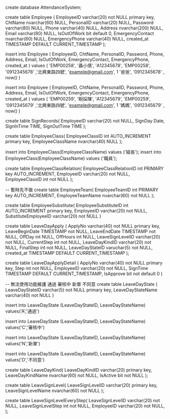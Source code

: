 create database AttendanceSystem;

create table Employee (
	EmployeeID varchar(20) not NULL primary key,
    ChtName nvarchar(60) NULL,
    PersonalID  varchar(20) NULL,
    Password varchar(80) NULL,
    Phone varchar(40) NULL,
    Address nvarchar(200) NULL,
    Email varchar(80) NULL,
    IsOutOfWork bit default 0,
    EmergencyContact nvarchar(60) NULL,
    EmergencyPhone varchar(40) NULL,
    created_at TIMESTAMP DEFAULT CURRENT_TIMESTAMP
);

insert into Employee (
    EmployeeID, ChtName, PersonalID, Password, 
    Phone, Address, Email, IsOutOfWork, EmergencyContact, EmergencyPhone, created_at
) values (
    'EMP00258', '聶小倩', 'A12345678', 'EMP00258',
    '0912345678' ,'北興東路四號', 'example@gmail.com', 1
    '爸爸', '0912345678' , now()
)

insert into Employee (
    EmployeeID, ChtName, PersonalID, Password, 
    Phone, Address, Email, IsOutOfWork, EmergencyContact, EmergencyPhone, created_at
) values (
    'EMP00259', '睨採陳', 'A12345679', 'EMP00259',
    '0912345679' ,'北興東路四號', 'example@gmail.com', 1
    '媽媽', '0912345679' , now()
)

create table SignRecords(
    EmployeeID varchar(20) not NULL,
    SignDay Date,
    SignInTime  TIME,
    SignOutTime TIME
);

create table EmployeeClass(
    EmployeeClassID int AUTO_INCREMENT primary key,
    EmployeeClassName nvarchar(40) NULL
);

insert into EmployeeClass(EmployeeClassName) values ('組長');
insert into EmployeeClass(EmployeeClassName) values ('職員');

create table EmployeeClassRelation(
    EmployeeClassRelationID int PRIMARY key AUTO_INCREMENT,
    EmployeeID varchar(20) not NULL,
    EmployeeClassID int not NULL
);

-- 暫時先不做
create table EmployeeTeam(
    EmployeeTeamID int PRIMARY key AUTO_INCREMENT,
    EmployeeTeamName nvarchar(60) not NULL
);

create table EmployeeSubstitute(
    EmployeeSubstituteID int AUTO_INCREMENT primary key,
    EmployeeID varchar(20) not NULL,
    SubstituteEmployeeID varchar(20) not NULL
)

create table LeaveDayApply (
	ApplyNo varchar(40) not NULL primary key,
    LeaveBeginDate TIMESTAMP not NULL,
    LeaveEndDate TIMESTAMP not NULL,
    OffDay int NULL,
    OffHours int NULL,
    LeaveSignLevelID varchar(20) not NULL,
    CurrentStep int not NULL,
    LeaveDayKindID varchar(20) not NULL,
    FinalStep int not NULL,
    LeaveDayStateID varuchar(5) not NULL,
    created_at TIMESTAMP DEFAULT CURRENT_TIMESTAMP
);

create table LeaveDayApplyDetail (
    ApplyNo varchar(40) not NULL primary key,
    Step int not NULL,
    EmployeeID varchar(20) not NULL,
    SignTime TIMESTAMP DEFAULT CURRENT_TIMESTAMP,
    IsApprove bit not default 0
)

-- 無法使用功能維護 通過 審核中 新單 不同意
create table LeaveDayState (
    LeaveDayStateID varchar(5) not NULL primary key,
    LeaveDayStateName varchar(40) not NULL
)

insert into LeaveDayState (LeaveDayStateID, LeaveDayStateName)
values('A','通過')

insert into LeaveDayState (LeaveDayStateID, LeaveDayStateName)
values('C','審核中')

insert into LeaveDayState (LeaveDayStateID, LeaveDayStateName)
values('N','新單')

insert into LeaveDayState (LeaveDayStateID, LeaveDayStateName)
values('D','不同意')

create table LeaveDayKind(
    LeaveDayKindID varchar(20) primary key,
    LeaveDayKindName nvarchar(60) not NULL,
    IsActive bit not NULL
);

create table LeaveSignLevel(
    LeaveSignLevelID varchar(20) primary key,
    LeaveSignLevelName nvarchar(60) not NULL
);

create table LeaveSignLevelEveryStep(
    LeaveSignLevelID varchar(20) not NULL,
    LeaveSignLevelStep int not NULL,
    EmployeeID varchar(20) not NULL,
);